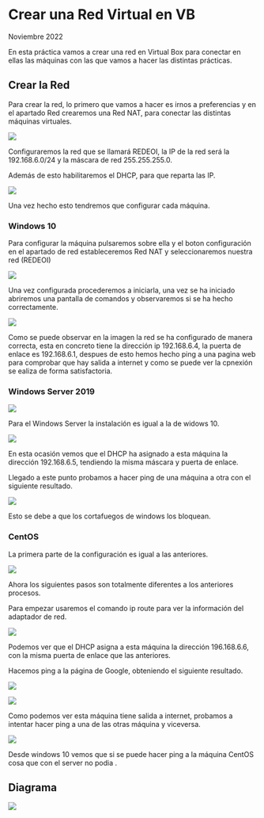 # Crear una Red Virtual en VB #

Noviembre 2022

En esta práctica vamos a crear una red en Virtual Box para conectar en ellas las máquinas con las que vamos a hacer las distintas prácticas.

## Crear la Red ##

Para crear la red, lo primero que vamos a hacer es irnos a preferencias y en el apartado Red crearemos una Red NAT, para conectar las distintas máquinas virtuales.

![](img/img01.PNG)

Configuraremos la red que se llamará REDEOI, la IP de la red será la 192.168.6.0/24 y la máscara de red 255.255.255.0.

Además de esto habilitaremos el DHCP, para que reparta las IP.

![](img/img02.PNG)

Una vez hecho esto tendremos que configurar cada máquina.

### Windows 10 

Para configurar la máquina pulsaremos sobre ella y el boton configuración en el apartado de red estableceremos Red NAT y seleccionaremos nuestra red (REDEOI)

![](img/img03.PNG)



Una vez configurada procederemos a iniciarla, una vez se ha iniciado abriremos una pantalla de comandos y observaremos si se ha hecho correctamente.

![](C:\Users\roman\RedVirtual\img\img04.PNG)

Como se  puede observar en la imagen la red se ha configurado de manera correcta, esta en concreto tiene la dirección ip 192.168.6.4, la puerta de enlace es 192.168.6.1, despues de esto hemos hecho ping a una pagina web para comprobar que hay salida a internet y como se puede ver la cpnexión se ealiza de forma satisfactoria.

### Windows Server 2019

![](img/img08.PNG) 

Para el Windows Server la instalación es igual a la de widows 10.

![](img/img06.PNG)

En esta ocasión vemos que el DHCP ha asignado a esta máquina la dirección 192.168.6.5, tendiendo la misma máscara y puerta de enlace.

Llegado a este punto probamos a hacer ping de una máquina a otra con el siguiente resultado.

![](img/img07.PNG)

Esto se debe a que los cortafuegos de windows los bloquean.

### CentOS

La primera parte de la configuración es igual a las anteriores.

![](img/img08.PNG)

Ahora los siguientes pasos son totalmente diferentes a los anteriores procesos.

Para empezar usaremos el comando ip route para ver la información del adaptador de red.

![](img/img12.PNG)

Podemos ver que el DHCP asigna a esta máquina la dirección 196.168.6.6, con la misma puerta de enlace que las anteriores.

Hacemos ping a la página de Google, obteniendo el siguiente resultado.

![](img/img10.PNG)



![](img/img11.PNG)

Como podemos ver esta máquina tiene salida a internet, probamos a intentar hacer ping a una de las otras máquina y viceversa.

![](img/img13.PNG)

Desde windows 10 vemos que si se puede hacer ping a la máquina CentOS cosa que con el server no podia .

## Diagrama

![](img/img14.PNG)
